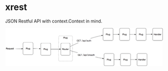 # xrest
JSON Restful API with context.Context in mind.

![Image of Plug](https://raw.githubusercontent.com/AlexanderChen1989/xrest/master/docs/plug.png)
